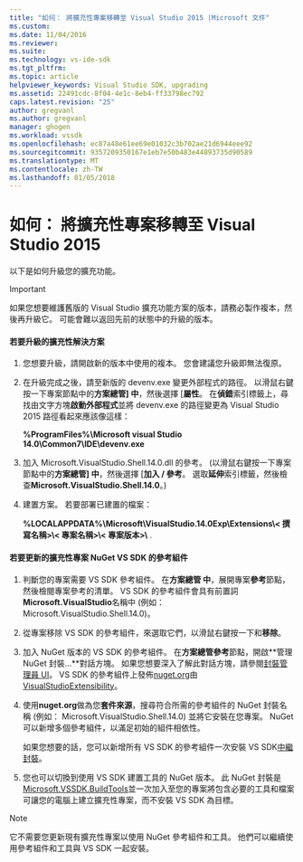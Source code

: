 ```yaml
---
title: "如何： 將擴充性專案移轉至 Visual Studio 2015 |Microsoft 文件"
ms.custom: 
ms.date: 11/04/2016
ms.reviewer: 
ms.suite: 
ms.technology: vs-ide-sdk
ms.tgt_pltfrm: 
ms.topic: article
helpviewer_keywords: Visual Studio SDK, upgrading
ms.assetid: 22491cdc-8f04-4e1c-8eb4-ff33798ec792
caps.latest.revision: "25"
author: gregvanl
ms.author: gregvanl
manager: ghogen
ms.workload: vssdk
ms.openlocfilehash: ec87a48e61ee69e01032c3b702ae21d6944eee92
ms.sourcegitcommit: 9357209350167e1eb7e50b483e44893735d90589
ms.translationtype: MT
ms.contentlocale: zh-TW
ms.lasthandoff: 01/05/2018
---
```

# <a name="how-to-migrate-extensibility-projects-to-visual-studio-2015"></a>如何： 將擴充性專案移轉至 Visual Studio 2015
以下是如何升級您的擴充功能。  
  
> [!IMPORTANT]
>  如果您想要維護舊版的 Visual Studio 擴充功能方案的版本，請務必製作複本，然後再升級它。 可能會難以返回先前的狀態中的升級的版本。  
  
#### <a name="to-upgrade-an-extensibility-solution"></a>若要升級的擴充性解決方案  
  
1.  您想要升級，請開啟新的版本中使用的複本。 您會建議您升級即無法復原。  
  
2.  在升級完成之後，請至新版的 devenv.exe 變更外部程式的路徑。 以滑鼠右鍵按一下專案節點中的**方案總管] 中**，然後選擇 [**屬性**。 在**偵錯**索引標籤上，尋找由文字方塊**啟動外部程式**並將 devenv.exe 的路徑變更為 Visual Studio 2015 路徑看起來應該像這樣：  
  
     **%ProgramFiles%\Microsoft visual Studio 14.0\Common7\IDE\devenv.exe**  
  
3.  加入 Microsoft.VisualStudio.Shell.14.0.dll 的參考。 (以滑鼠右鍵按一下專案節點中的**方案總管] 中**，然後選擇 [**加入 / 參考**。 選取**延伸**索引標籤，然後檢查**Microsoft.VisualStudio.Shell.14.0**。)  
  
4.  建置方案。 若要部署已建置的檔案：  
  
     **%LOCALAPPDATA%\Microsoft\VisualStudio.14.0Exp\Extensions\\< 撰寫名稱\>\\< 專案名稱\>\\< 專案版本\>\\** .  
  
#### <a name="to-update-an-extensibility-project-to-nuget-vs-sdk-reference-assemblies"></a>若要更新的擴充性專案 NuGet VS SDK 的參考組件  
  
1.  判斷您的專案需要 VS SDK 參考組件。  在**方案總管 中**，展開專案**參考**節點，然後檢閱專案參考的清單。  VS SDK 的參考組件會具有前置詞**Microsoft.VisualStudio**名稱中 (例如： Microsoft.VisualStudio.Shell.14.0)。  
  
2.  從專案移除 VS SDK 的參考組件，來選取它們，以滑鼠右鍵按一下和**移除**。  
  
3.  加入 NuGet 版本的 VS SDK 的參考組件。  在**方案總管參考**節點，開啟**管理 NuGet 封裝...**對話方塊。  如果您想要深入了解此對話方塊，請參閱[封裝管理員 UI](/NuGet/Tools/Package-Manager-UI)。 VS SDK 的參考組件上發佈[nuget.org](http://www.nuget.org)由[VisualStudioExtensibility](http://www.nuget.org/profiles/VisualStudioExtensibility)。  
  
4.  使用**nuget.org**做為您**套件來源**，搜尋符合所需的參考組件的 NuGet 封裝名稱 (例如： Microsoft.VisualStudio.Shell.14.0) 並將它安裝在您專案。  NuGet 可以新增多個參考組件，以滿足初始的組件相依性。  
  
     如果您想要的話，您可以新增所有 VS SDK 的參考組件一次安裝 VS SDK[中繼封裝](http://www.nuget.org/packages/VSSDK_Reference_Assemblies)。  
  
5.  您也可以切換到使用 VS SDK 建置工具的 NuGet 版本。 此 NuGet 封裝是[Microsoft.VSSDK.BuildTools](http://www.nuget.org/packages/Microsoft.VSSDK.BuildTools)並一次加入至您的專案將包含必要的工具和檔案可讓您的電腦上建立擴充性專案，而不安裝 VS SDK 為目標。  
  
> [!NOTE]
>  它不需要您更新現有擴充性專案以使用 NuGet 參考組件和工具。  他們可以繼續使用參考組件和工具與 VS SDK 一起安裝。